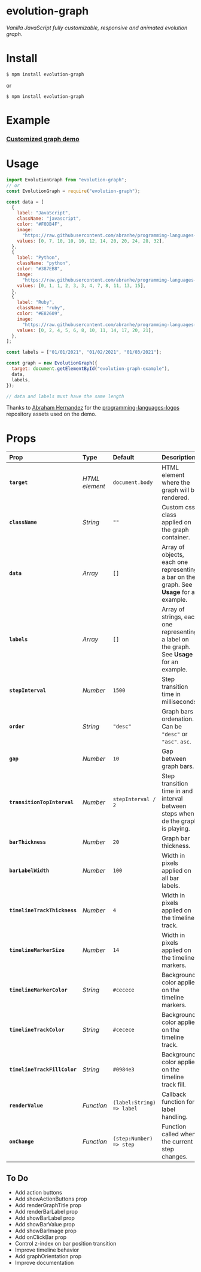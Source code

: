 # evolution-graph

_Vanilla JavaScript fully customizable, responsive and animated evolution graph._

# Install

```shell
$ npm install evolution-graph
```

or

```shell
$ npm install evolution-graph
```

# Example

### [Customized graph demo](https://nathanssantos.github.io/evolution-graph)

# Usage

```js
import EvolutionGraph from "evolution-graph";
// or
const EvolutionGraph = require("evolution-graph");

const data = [
  {
    label: "JavaScript",
    className: "javascript",
    color: "#F0DB4F",
    image:
      "https://raw.githubusercontent.com/abranhe/programming-languages-logos/30a0ecf99188be99a3c75a00efb5be61eca9c382/src/javascript/javascript.svg",
    values: [0, 7, 10, 10, 10, 12, 14, 20, 20, 24, 28, 32],
  },
  {
    label: "Python",
    className: "python",
    color: "#387EB8",
    image:
      "https://raw.githubusercontent.com/abranhe/programming-languages-logos/30a0ecf99188be99a3c75a00efb5be61eca9c382/src/python/python.svg",
    values: [0, 1, 1, 2, 3, 3, 4, 7, 8, 11, 13, 15],
  },
  {
    label: "Ruby",
    className: "ruby",
    color: "#E82609",
    image:
      "https://raw.githubusercontent.com/abranhe/programming-languages-logos/30a0ecf99188be99a3c75a00efb5be61eca9c382/src/ruby/ruby.svg",
    values: [0, 2, 4, 5, 6, 8, 10, 11, 14, 17, 20, 21],
  },
];

const labels = ["01/01/2021", "01/02/2021", "01/03/2021"];

const graph = new EvolutionGraph({
  target: document.getElementById("evolution-graph-example"),
  data,
  labels,
});

// data and labels must have the same length
```

Thanks to [Abraham Hernandez](https://github.com/abranhe) for the [programming-languages-logos](https://github.com/abranhe/programming-languages-logos) repository assets used on the demo.

# Props

| Prop                         | Type           | Default                   | Description                                                                                 |
| :--------------------------- | :------------- | :------------------------ | :------------------------------------------------------------------------------------------ |
| **`target`**                 | _HTML element_ | `document.body`           | HTML element where the graph will be rendered.                                              |
| **`className`**              | _String_       | `""`                      | Custom css class applied on the graph container.                                            |
| **`data`**                   | _Array_        | `[]`                      | Array of objects, each one representing a bar on the graph. See **Usage** for an example.   |
| **`labels`**                 | _Array_        | `[]`                      | Array of strings, each one representing a label on the graph. See **Usage** for an example. |
| **`stepInterval`**           | _Number_       | `1500`                    | Step transition time in milliseconds.                                                       |
| **`order`**                  | _String_       | `"desc"`                  | Graph bars ordenation. Can be `"desc"` or `"asc"`. `asc`.                                   |
| **`gap`**                    | _Number_       | `10`                      | Gap between graph bars.                                                                     |
| **`transitionTopInterval`**  | _Number_       | `stepInterval / 2`        | Step transition time in and interval between steps when de the graph is playing.            |
| **`barThickness`**           | _Number_       | `20`                      | Graph bar thickness.                                                                        |
| **`barLabelWidth`**          | _Number_       | `100`                     | Width in pixels applied on all bar labels.                                                  |
| **`timelineTrackThickness`** | _Number_       | `4`                       | Width in pixels applied on the timeline track.                                              |
| **`timelineMarkerSize`**     | _Number_       | `14`                      | Width in pixels applied on the timeline markers.                                            |
| **`timelineMarkerColor`**    | _String_       | `#cecece`                 | Background color applied on the timeline markers.                                           |
| **`timelineTrackColor`**     | _String_       | `#cecece`                 | Background color applied on the timeline track.                                             |
| **`timelineTrackFillColor`** | _String_       | `#0984e3`                 | Background color applied on the timeline track fill.                                        |
| **`renderValue`**            | _Function_     | `(label:String) => label` | Callback function for label handling.                                                       |
| **`onChange`**               | _Function_     | `(step:Number) => step`   | Function called when the current step changes.                                              |

## To Do

- Add action buttons
- Add showActionButtons prop
- Add renderGraphTitle prop
- Add renderBarLabel prop
- Add showBarLabel prop
- Add showBarValue prop
- Add showBarImage prop
- Add onClickBar prop
- Control z-index on bar position transition
- Improve timeline behavior
- Add graphOrientation prop
- Improve documentation
